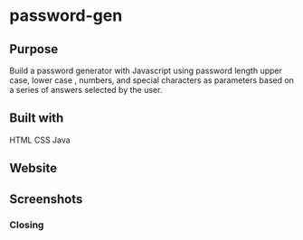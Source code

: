 # password-gen

## Purpose
Build a password generator with Javascript using password length upper case, lower case , numbers, and special characters as parameters based on a series of answers selected by the user.  

## Built with
HTML
CSS
Java

## Website

## Screenshots

### Closing
